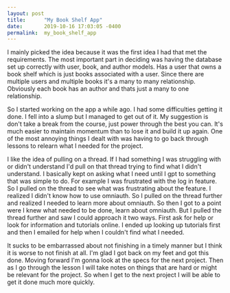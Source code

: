 ```yaml
---
layout: post
title:      "My Book Shelf App"
date:       2019-10-16 17:03:05 -0400
permalink:  my_book_shelf_app
---
```


I mainly picked the idea because it was the first idea I had that met the requirements. The most important part in deciding was having the database set up correctly with user, book, and author models. Has a user that owns a book shelf which is just books associated with a user. Since there are multiple users and multiple books it's a many to many relationship. Obviously each book has an author and thats just a many to one relationship.

So I started working on the app a while ago. I had some difficulties getting it done. I fell into a slump but I managed to get out of it. My suggestion is don't take a break from the course, just power through the best you can. It's much easier to maintain momentum than to lose it and build it up again. One of the most annoying things I dealt with was having to go back through lessons to relearn what I needed for the project.

I like the idea of pulling on a thread. If I had something I was struggling with or didn't understand I'd pull on that thread trying to find what I didn't understand. I basically kept on asking what I need until I gpt to something that was simple to do. For example I was frustrated with the log in feature. So I pulled on the thread to see what was frustrating about the feature. I realized I didn't know how to use omniauth. So I pulled on the thread further and realized I needed to learn more about omniauth. So then I got to a point were I knew what needed to be done, learn about omniauth. But I pulled the thread further and saw I could approach it two ways. First ask for help or look for information and tutorials online. I ended up looking up tutorials first and then I emailed for help when I couldn't find what I needed.

It sucks to be embarrassed about not finishing in a timely manner but I think it is worse to not finish at all. I'm glad I got back on my feet and got this done. Moving forward I'm gonna look at the specs for the next project. Then as I go through the lesson I will take notes on things that are hard or might be relevant for the project. So when I get to the next project I will be able to get it done much more quickly.
